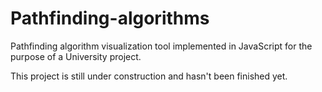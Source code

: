 # Pathfinding-algorithms
Pathfinding algorithm visualization tool implemented in JavaScript for the purpose of a University project.

This project is still under construction and hasn't been finished yet.
